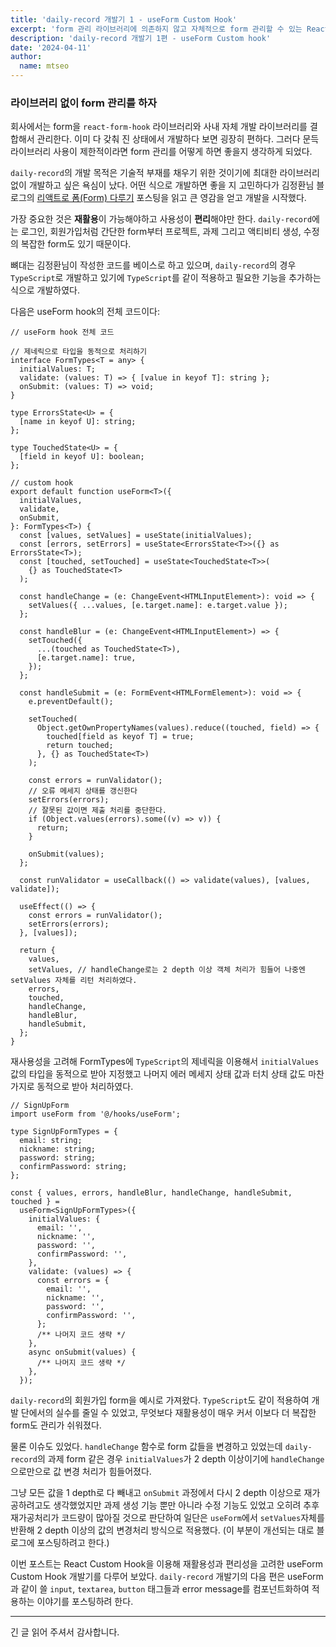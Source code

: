```yaml
---
title: 'daily-record 개발기 1 - useForm Custom Hook'
excerpt: 'form 관리 라이브러리에 의존하지 않고 자체적으로 form 관리할 수 있는 React hook을 만들고 daily-record에 적용하는 이야기를 담았습니다.'
description: 'daily-record 개발기 1편 - useForm Custom hook'
date: '2024-04-11'
author:
  name: mtseo
---
```


### 라이브러리 없이 form 관리를 하자

회사에서는 form을 `react-form-hook` 라이브러리와 사내 자체 개발 라이브러리를 결합해서 관리한다.
이미 다 갖춰 진 상태에서 개발하다 보면 굉장히 편하다. 그러다 문득 라이브러리 사용이 제한적이라면 form 관리를 어떻게 하면 좋을지 생각하게 되었다.

`daily-record`의 개발 목적은 기술적 부재를 채우기 위한 것이기에 최대한 라이브러리 없이 개발하고 싶은 욕심이 났다. 어떤 식으로 개발하면 좋을 지 고민하다가 김정환님 블로그의 [리액트로 폼(Form) 다루기](https://jeonghwan-kim.github.io/dev/2022/03/29/react-form-and-formik.html) 포스팅을 읽고 큰 영감을 얻고 개발을 시작했다.

가장 중요한 것은 **재활용**이 가능해야하고 사용성이 **편리**해야만 한다. `daily-record`에는 로그인, 회원가입처럼 간단한 form부터 프로젝트, 과제 그리고 액티비티 생성, 수정의 복잡한 form도 있기 때문이다.

뼈대는 김정환님이 작성한 코드를 베이스로 하고 있으며, `daily-record`의 경우 `TypeScript`로 개발하고 있기에 `TypeScript`를 같이 적용하고 필요한 기능을 추가하는 식으로 개발하였다.

다음은 useForm hook의 전체 코드이다:

```tsx
// useForm hook 전체 코드

// 제네릭으로 타입을 동적으로 처리하기
interface FormTypes<T = any> {
  initialValues: T;
  validate: (values: T) => { [value in keyof T]: string };
  onSubmit: (values: T) => void;
}

type ErrorsState<U> = {
  [name in keyof U]: string;
};

type TouchedState<U> = {
  [field in keyof U]: boolean;
};

// custom hook
export default function useForm<T>({
  initialValues,
  validate,
  onSubmit,
}: FormTypes<T>) {
  const [values, setValues] = useState(initialValues);
  const [errors, setErrors] = useState<ErrorsState<T>>({} as ErrorsState<T>);
  const [touched, setTouched] = useState<TouchedState<T>>(
    {} as TouchedState<T>
  );

  const handleChange = (e: ChangeEvent<HTMLInputElement>): void => {
    setValues({ ...values, [e.target.name]: e.target.value });
  };

  const handleBlur = (e: ChangeEvent<HTMLInputElement>) => {
    setTouched({
      ...(touched as TouchedState<T>),
      [e.target.name]: true,
    });
  };

  const handleSubmit = (e: FormEvent<HTMLFormElement>): void => {
    e.preventDefault();

    setTouched(
      Object.getOwnPropertyNames(values).reduce((touched, field) => {
        touched[field as keyof T] = true;
        return touched;
      }, {} as TouchedState<T>)
    );

    const errors = runValidator();
    // 오류 메세지 상태를 갱신한다
    setErrors(errors);
    // 잘못된 값이면 제출 처리를 중단한다.
    if (Object.values(errors).some((v) => v)) {
      return;
    }

    onSubmit(values);
  };

  const runValidator = useCallback(() => validate(values), [values, validate]);

  useEffect(() => {
    const errors = runValidator();
    setErrors(errors);
  }, [values]);

  return {
    values,
    setValues, // handleChange로는 2 depth 이상 객체 처리가 힘들어 나중엔 setValues 자체를 리턴 처리하였다.
    errors,
    touched,
    handleChange,
    handleBlur,
    handleSubmit,
  };
}
```

재사용성을 고려해 FormTypes에 `TypeScript`의 제네릭을 이용해서 `initialValues` 값의 타입을 동적으로 받아 지정했고 나머지 에러 메세지 상태 값과 터치 상태 값도 마찬가지로 동적으로 받아 처리하였다.

```tsx
// SignUpForm
import useForm from '@/hooks/useForm';

type SignUpFormTypes = {
  email: string;
  nickname: string;
  password: string;
  confirmPassword: string;
};

const { values, errors, handleBlur, handleChange, handleSubmit, touched } =
  useForm<SignUpFormTypes>({
    initialValues: {
      email: '',
      nickname: '',
      password: '',
      confirmPassword: '',
    },
    validate: (values) => {
      const errors = {
        email: '',
        nickname: '',
        password: '',
        confirmPassword: '',
      };
      /** 나머지 코드 생략 */
    },
    async onSubmit(values) {
      /** 나머지 코드 생략 */
    },
  });
```

`daily-record`의 회원가입 form을 예시로 가져왔다. `TypeScript`도 같이 적용하여 개발 단에서의 실수를 줄일 수 있었고, 무엇보다 재활용성이 매우 커서 이보다 더 복잡한 form도 관리가 쉬워졌다.

물론 이슈도 있었다. `handleChange` 함수로 form 값들을 변경하고 있었는데 `daily-record`의 과제 form 같은 경우 `initialValues`가 2 depth 이상이기에 `handleChange`으로만으로 값 변경 처리가 힘들어졌다.

그냥 모든 값을 1 depth로 다 빼내고 `onSubmit` 과정에서 다시 2 depth 이상으로 재가공하려고도 생각했었지만 과제 생성 기능 뿐만 아니라 수정 기능도 있었고 오히려 추후 재가공처리가 코드량이 많아질 것으로 판단하여 일단은 `useForm`에서 `setValues`자체를 반환해 2 depth 이상의 값의 변경처리 방식으로 적용했다. (이 부분이 개선되는 대로 블로그에 포스팅하려고 한다.)

이번 포스트는 React Custom Hook을 이용해 재활용성과 편리성을 고려한 useForm Custom Hook 개발기를 다루어 보았다. `daily-record` 개발기의 다음 편은 useForm과 같이 쓸 `input`, `textarea`, `button` 태그들과 error message를 컴포넌트화하여 적용하는 이야기를 포스팅하려 한다.

---

긴 글 읽어 주셔서 감사합니다.
